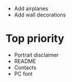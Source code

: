 - Add airplanes
- Add wall decorations

# Top priority

- Portrait disclaimer
- README
- Contacts
- PC font